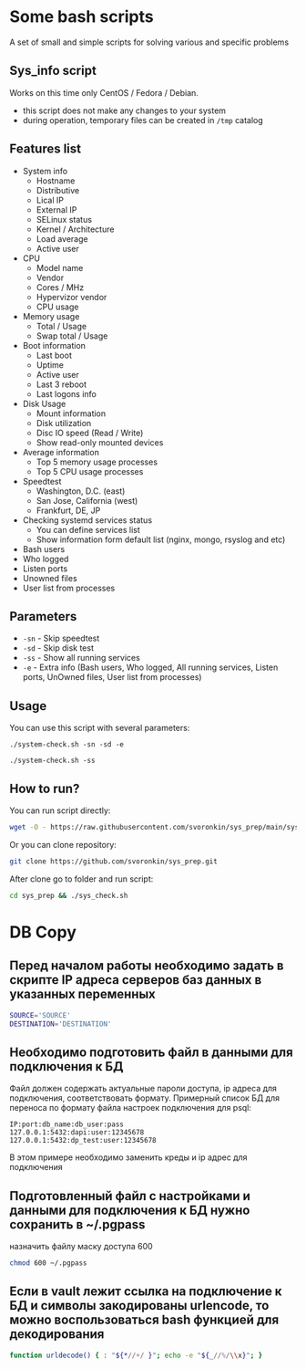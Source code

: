 # Some bash scripts
A set of small and simple scripts for solving various and specific problems
## Sys_info script

Works on this time only CentOS / Fedora / Debian.

* this script does not make any changes to your system
* during operation, temporary files can be created in `/tmp` catalog

## Features list

* System info
  * Hostname
  * Distributive
  * Lical IP
  * External IP
  * SELinux status
  * Kernel / Architecture
  * Load average
  * Active user
* CPU
  * Model name
  * Vendor
  * Cores / MHz
  * Hypervizor vendor
  * CPU usage
* Memory usage
  * Total / Usage
  * Swap total / Usage
* Boot information
  * Last boot
  * Uptime
  * Active user
  * Last 3 reboot
  * Last logons info
* Disk Usage
  * Mount information
  * Disk utilization
  * Disc IO speed (Read / Write)
  * Show read-only mounted devices
* Average information
  * Top 5 memory usage processes
  * Top 5 CPU usage processes
* Speedtest
  * Washington, D.C. (east)
  * San Jose, California (west)
  * Frankfurt, DE, JP
* Checking systemd services status
  * You can define services list
  * Show information form default list (nginx, mongo, rsyslog and etc)
* Bash users
* Who logged
* Listen ports
* Unowned files
* User list from processes

## Parameters

* `-sn` - Skip speedtest
* `-sd` - Skip disk test
* `-ss` - Show all running services
* `-e` - Extra info (Bash users, Who logged, All running services, Listen ports, UnOwned files, User list from processes)

## Usage
You can use this script with several parameters:
```
./system-check.sh -sn -sd -e
```
```
./system-check.sh -ss
```

## How to run?

You can run script directly:
```bash
wget -O - https://raw.githubusercontent.com/svoronkin/sys_prep/main/sys_check.sh | bash
```

Or you can clone repository:

```bash
git clone https://github.com/svoronkin/sys_prep.git
```

After clone go to folder and run script:
```bash
cd sys_prep && ./sys_check.sh
```
# DB Copy

## Перед началом работы необходимо задать в скрипте IP адреса серверов баз данных в указанных переменных
```bash
SOURCE='SOURCE'
DESTINATION='DESTINATION'
```

## Необходимо подготовить файл в данными для подключения к БД
Файл должен содержать актуальные пароли доступа, ip адреса для подключения, соответствовать формату.
Примерный список БД для переноса по формату файла настроек подключения для psql:
```
IP:port:db_name:db_user:pass
127.0.0.1:5432:dapi:user:12345678
127.0.0.1:5432:dp_test:user:12345678

```
В этом примере необходимо заменить креды и ip адрес для подключения

## Подготовленный файл с настройками и данными для подключения к БД нужно сохранить в ~/.pgpass
назначить файлу маску доступа 600
```bash
chmod 600 ~/.pgpass
```

## Если в vault лежит ссылка на подключение к БД и символы закодированы urlencode, то можно воспользоваться bash функцией для декодирования

```bash
function urldecode() { : "${*//+/ }"; echo -e "${_//%/\\x}"; }
```